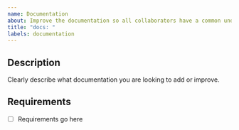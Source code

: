 ```yaml
---
name: Documentation
about: Improve the documentation so all collaborators have a common understanding
title: "docs: "
labels: documentation
---
```


## Description

Clearly describe what documentation you are looking to add or improve.

## Requirements

- [ ] Requirements go here
